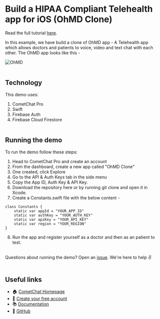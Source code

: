 # Build a HIPAA Compliant Telehealth app for iOS (OhMD Clone)

Read the full tutorial [here](https://www.dropbox.com/scl/fi/u5xjdvz2f1bamda7n2x5n/How-to-Build-a-HIPAA-Compliant-Telehealth-app-for-iOS-OhMD-Clone.paper?dl=0&rlkey=0dxsxeiy0q42sojnakcw8x1qm).

In this example, we have build a clone of OhMD app - A Telehealth app which allows doctors and patients to voice, video and text chat with each other.  The OhMD app looks like this - 

![OhMD](https://user-images.githubusercontent.com/13706140/106260660-a4f9d000-6246-11eb-8cff-04e8c90ec827.png)
<br><br>

## Technology

This demo uses:

1. CometChat Pro
2. Swift
3. Firebase Auth
4. Firebase Cloud Firestore
<br><br>

## Running the demo

To run the demo follow these steps:

1. Head to CometChat Pro and create an account
2. From the dashboard, create a new app called "OhMD Clone"
3. One created, click Explore
4. Go to the API & Auth Keys tab in the side menu
5. Copy the App ID, Auth Key & API Key.
6. Download the repository here or by running git clone and open it in Xcode.
7. Create a Constants.swift file with the below content - 
```
class Constants {
    static var appId = "YOUR_APP_ID"
    static var authKey = "YOUR_AUTH_KEY"
    static var apiKey = "YOUR_API_KEY"
    static var region = "YOUR_REGION"
}
```

8. Run the app and register yourself as a doctor and then as an patient to test.
<br><br>

Questions about running the demo? Open an [issue](https://github.com/cometchat-pro-samples/kotlin-group-chat/issues). We're here to help ✌
<br><br>

## Useful links

- 🏠 [CometChat Homepage](https://www.cometchat.com/pro/?utm_source=github&utm_medium=link&utm_campaign=ohmd-clone)
- 🚀 [Create your free account](https://app.cometchat.com/signup/?utm_source=github&utm_medium=link&utm_campaign=ohmd-clone)
- 📚 [Documentation](https://prodocs.cometchat.com/?utm_source=github&utm_medium=link&utm_campaign=ohmd-clone)
- 👾 [GitHub](https://www.github.com/cometchat-pro)
